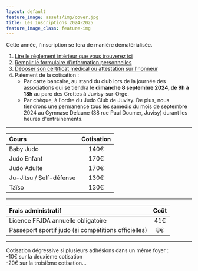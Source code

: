 ```yaml
---
layout: default
feature_image: assets/img/cover.jpg
title: Les inscriptions 2024-2025
feature_image_class: feature-img
---
```


Cette année, l'inscription se fera de manière dématérialisée.

1. [Lire le règlement intérieur que vous trouverez ici](./assets/file/Reglement_interieur_2024-2025.pdf)
2. [Remplir le formulaire d'information personnelles](https://forms.gle/8KV335bMdJK1WLF2A)
3. [Déposer son certificat médical ou attestation sur l'honneur](https://forms.gle/wqyugtKmWaqcMosd9)
4. Paiement de la cotisation : 
    - Par carte bancaire, au stand du club lors de la journée des associations qui se tiendra le **dimanche 8 septembre 2024, de 9h à 18h** au parc des Grottes à Juvisy-sur-Orge.
    - Par chèque, à l'ordre du Judo Club de Juvisy. De plus, nous tiendrons une permanence tous les samedis du mois de septembre 2024 au Gymnase Delaune (38 rue Paul Doumer, Juvisy) durant les heures d'entrainements.

---

| Cours                                    | Cotisation |
| :--------------------------------------- | :---: |
| Baby Judo                                | 140€  |
| Judo Enfant                              | 170€  |
| Judo Adulte                              | 170€  |
| Ju-Jitsu / Self-défense                  | 130€  |
| Taïso                                    | 130€  |

---

| Frais administratif                                  | Coût |
| :--------------------------------------------------- | :---: |
| Licence FFJDA annuelle obligatoire                   | 41€   |
| Passeport sportif judo (si compétitions officielles) | 8€    |

---

Cotisation dégressive si plusieurs adhésions dans un même foyer :  
-10€ sur la deuxième cotisation  
-20€ sur la troisième cotisation...